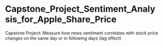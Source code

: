 # Capstone_Project_Sentiment_Analysis_for_Apple_Share_Price
Capstone Project: Measure how news sentiment correlates with stock price changes on the same day or in following days (lag effect)
